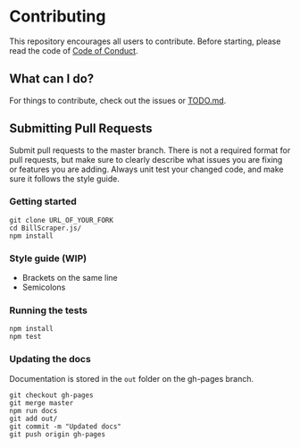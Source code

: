 # Contributing
This repository encourages all users to contribute. Before starting, please read the code of [Code of Conduct](./CODE_OF_CONDUCT.md).

## What can I do?
For things to contribute, check out the issues or [TODO.md](./TODO.md).

## Submitting Pull Requests
Submit pull requests to the master branch. There is not a required format for pull requests, but make sure to clearly describe what issues you are fixing or features you are adding. Always unit test your changed code, and make sure it follows the style guide.

### Getting started
```
git clone URL_OF_YOUR_FORK
cd BillScraper.js/
npm install
```

### Style guide (WIP)
* Brackets on the same line
* Semicolons

### Running the tests
```
npm install
npm test
```

### Updating the docs
Documentation is stored in the `out` folder on the gh-pages branch.
```
git checkout gh-pages
git merge master
npm run docs
git add out/
git commit -m "Updated docs"
git push origin gh-pages
```

